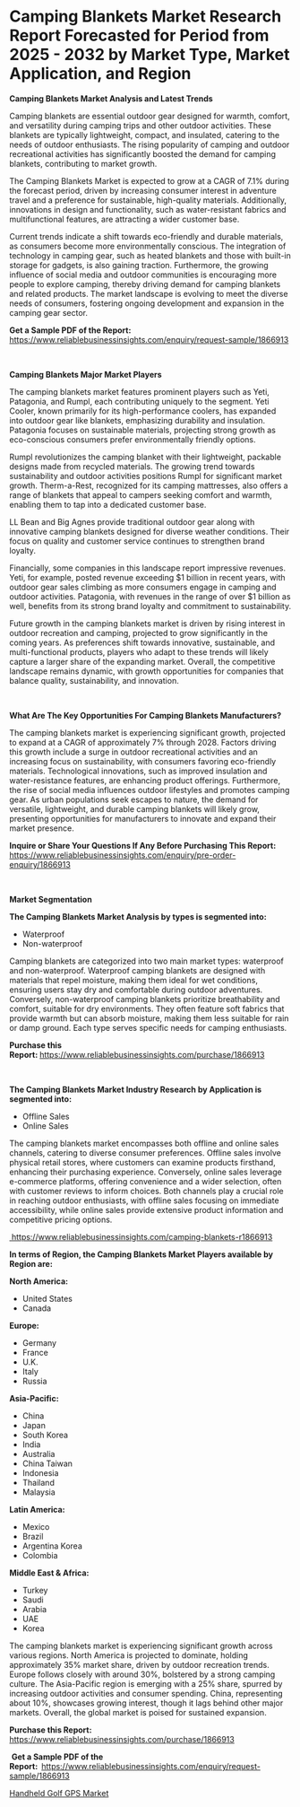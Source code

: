 <p><h1>Camping Blankets Market Research Report Forecasted for Period from 2025 -  2032 by Market Type, Market Application, and Region</h1></p><p><strong>Camping Blankets Market Analysis and Latest Trends</strong></p>
<p><p>Camping blankets are essential outdoor gear designed for warmth, comfort, and versatility during camping trips and other outdoor activities. These blankets are typically lightweight, compact, and insulated, catering to the needs of outdoor enthusiasts. The rising popularity of camping and outdoor recreational activities has significantly boosted the demand for camping blankets, contributing to market growth.</p><p>The Camping Blankets Market is expected to grow at a CAGR of 7.1% during the forecast period, driven by increasing consumer interest in adventure travel and a preference for sustainable, high-quality materials. Additionally, innovations in design and functionality, such as water-resistant fabrics and multifunctional features, are attracting a wider customer base. </p><p>Current trends indicate a shift towards eco-friendly and durable materials, as consumers become more environmentally conscious. The integration of technology in camping gear, such as heated blankets and those with built-in storage for gadgets, is also gaining traction. Furthermore, the growing influence of social media and outdoor communities is encouraging more people to explore camping, thereby driving demand for camping blankets and related products. The market landscape is evolving to meet the diverse needs of consumers, fostering ongoing development and expansion in the camping gear sector.</p></p>
<p><strong>Get a Sample PDF of the Report:&nbsp;</strong> <a href="https://www.reliablebusinessinsights.com/enquiry/request-sample/1866913?utm_campaign=2121&utm_medium=2&utm_source=Github&utm_content=ia&utm_term=09022025&utm_id=camping-blankets">https://www.reliablebusinessinsights.com/enquiry/request-sample/1866913</a></p>
<p>&nbsp;</p>
<p><strong>Camping Blankets Major Market Players</strong></p>
<p><p>The camping blankets market features prominent players such as Yeti, Patagonia, and Rumpl, each contributing uniquely to the segment. Yeti Cooler, known primarily for its high-performance coolers, has expanded into outdoor gear like blankets, emphasizing durability and insulation. Patagonia focuses on sustainable materials, projecting strong growth as eco-conscious consumers prefer environmentally friendly options.</p><p>Rumpl revolutionizes the camping blanket with their lightweight, packable designs made from recycled materials. The growing trend towards sustainability and outdoor activities positions Rumpl for significant market growth. Therm-a-Rest, recognized for its camping mattresses, also offers a range of blankets that appeal to campers seeking comfort and warmth, enabling them to tap into a dedicated customer base.</p><p>LL Bean and Big Agnes provide traditional outdoor gear along with innovative camping blankets designed for diverse weather conditions. Their focus on quality and customer service continues to strengthen brand loyalty.</p><p>Financially, some companies in this landscape report impressive revenues. Yeti, for example, posted revenue exceeding $1 billion in recent years, with outdoor gear sales climbing as more consumers engage in camping and outdoor activities. Patagonia, with revenues in the range of over $1 billion as well, benefits from its strong brand loyalty and commitment to sustainability.</p><p>Future growth in the camping blankets market is driven by rising interest in outdoor recreation and camping, projected to grow significantly in the coming years. As preferences shift towards innovative, sustainable, and multi-functional products, players who adapt to these trends will likely capture a larger share of the expanding market. Overall, the competitive landscape remains dynamic, with growth opportunities for companies that balance quality, sustainability, and innovation.</p></p>
<p>&nbsp;</p>
<p><strong>What Are The Key Opportunities For Camping Blankets Manufacturers?</strong></p>
<p><p>The camping blankets market is experiencing significant growth, projected to expand at a CAGR of approximately 7% through 2028. Factors driving this growth include a surge in outdoor recreational activities and an increasing focus on sustainability, with consumers favoring eco-friendly materials. Technological innovations, such as improved insulation and water-resistance features, are enhancing product offerings. Furthermore, the rise of social media influences outdoor lifestyles and promotes camping gear. As urban populations seek escapes to nature, the demand for versatile, lightweight, and durable camping blankets will likely grow, presenting opportunities for manufacturers to innovate and expand their market presence.</p></p>
<p><strong>Inquire or Share Your Questions If Any Before Purchasing This Report:</strong> <a href="https://www.reliablebusinessinsights.com/enquiry/pre-order-enquiry/1866913?utm_campaign=2121&utm_medium=2&utm_source=Github&utm_content=ia&utm_term=09022025&utm_id=camping-blankets">https://www.reliablebusinessinsights.com/enquiry/pre-order-enquiry/1866913</a></p>
<p>&nbsp;</p>
<p><strong>Market Segmentation</strong></p>
<p><strong>The Camping Blankets Market Analysis by types is segmented into:</strong></p>
<p><ul><li>Waterproof</li><li>Non-waterproof</li></ul></p>
<p><p>Camping blankets are categorized into two main market types: waterproof and non-waterproof. Waterproof camping blankets are designed with materials that repel moisture, making them ideal for wet conditions, ensuring users stay dry and comfortable during outdoor adventures. Conversely, non-waterproof camping blankets prioritize breathability and comfort, suitable for dry environments. They often feature soft fabrics that provide warmth but can absorb moisture, making them less suitable for rain or damp ground. Each type serves specific needs for camping enthusiasts.</p></p>
<p><strong>Purchase this Report:&nbsp;</strong><a href="https://www.reliablebusinessinsights.com/purchase/1866913?utm_campaign=2121&utm_medium=2&utm_source=Github&utm_content=ia&utm_term=09022025&utm_id=camping-blankets">https://www.reliablebusinessinsights.com/purchase/1866913</a></p>
<p>&nbsp;</p>
<p><strong>The Camping Blankets Market Industry Research by Application is segmented into:</strong></p>
<p><ul><li>Offline Sales</li><li>Online Sales</li></ul></p>
<p><p>The camping blankets market encompasses both offline and online sales channels, catering to diverse consumer preferences. Offline sales involve physical retail stores, where customers can examine products firsthand, enhancing their purchasing experience. Conversely, online sales leverage e-commerce platforms, offering convenience and a wider selection, often with customer reviews to inform choices. Both channels play a crucial role in reaching outdoor enthusiasts, with offline sales focusing on immediate accessibility, while online sales provide extensive product information and competitive pricing options.</p></p>
<p><a href="https://www.reliablebusinessinsights.com/camping-blankets-r1866913?utm_campaign=2121&utm_medium=2&utm_source=Github&utm_content=ia&utm_term=09022025&utm_id=camping-blankets">&nbsp;https://www.reliablebusinessinsights.com/camping-blankets-r1866913</a></p>
<p><strong>In terms of Region, the Camping Blankets Market Players available by Region are:</strong></p>
<p>
    <p> <strong> North America: </strong>
        <ul>
            <li>United States</li>
            <li>Canada</li>
        </ul>
        </p> 
    <p> <strong> Europe: </strong>
        <ul>
            <li>Germany</li>
            <li>France</li>
            <li>U.K.</li>
            <li>Italy</li>
            <li>Russia</li>
        </ul>
        </p> 
    <p> <strong> Asia-Pacific: </strong>
        <ul>
            <li>China</li>
            <li>Japan</li>
            <li>South Korea</li>
            <li>India</li>
            <li>Australia</li>
            <li>China Taiwan</li>
            <li>Indonesia</li>
            <li>Thailand</li>
            <li>Malaysia</li>
        </ul>
        </p> 
    <p> <strong> Latin America: </strong>
        <ul>
            <li>Mexico</li>
            <li>Brazil</li>
            <li>Argentina Korea</li>
            <li>Colombia</li>
        </ul>
        </p> 
    <p> <strong> Middle East & Africa: </strong>
        <ul>
            <li>Turkey</li>
            <li>Saudi</li>
            <li>Arabia</li>
            <li>UAE</li>
            <li>Korea</li>
        </ul>
    </p>
    </p>
<p><p>The camping blankets market is experiencing significant growth across various regions. North America is projected to dominate, holding approximately 35% market share, driven by outdoor recreation trends. Europe follows closely with around 30%, bolstered by a strong camping culture. The Asia-Pacific region is emerging with a 25% share, spurred by increasing outdoor activities and consumer spending. China, representing about 10%, showcases growing interest, though it lags behind other major markets. Overall, the global market is poised for sustained expansion.</p></p>
<p><strong>Purchase this Report: </strong><a href="https://www.reliablebusinessinsights.com/purchase/1866913?utm_campaign=2121&utm_medium=2&utm_source=Github&utm_content=ia&utm_term=09022025&utm_id=camping-blankets">https://www.reliablebusinessinsights.com/purchase/1866913</a></p>
<p>&nbsp;<strong>Get a Sample PDF of the Report:&nbsp;&nbsp;</strong><a href="https://www.reliablebusinessinsights.com/enquiry/request-sample/1866913?utm_campaign=2121&utm_medium=2&utm_source=Github&utm_content=ia&utm_term=09022025&utm_id=camping-blankets">https://www.reliablebusinessinsights.com/enquiry/request-sample/1866913</a></p>
<p><strong></strong></p>
<p><p><a href="https://github.com/AshrafKhan865/Market-Research-Report-List-1/blob/main/handheld-golf-gps-market.md?utm_campaign=2121&utm_medium=2&utm_source=Github&utm_content=ia&utm_term=09022025&utm_id=camping-blankets">Handheld Golf GPS Market</a></p></p>